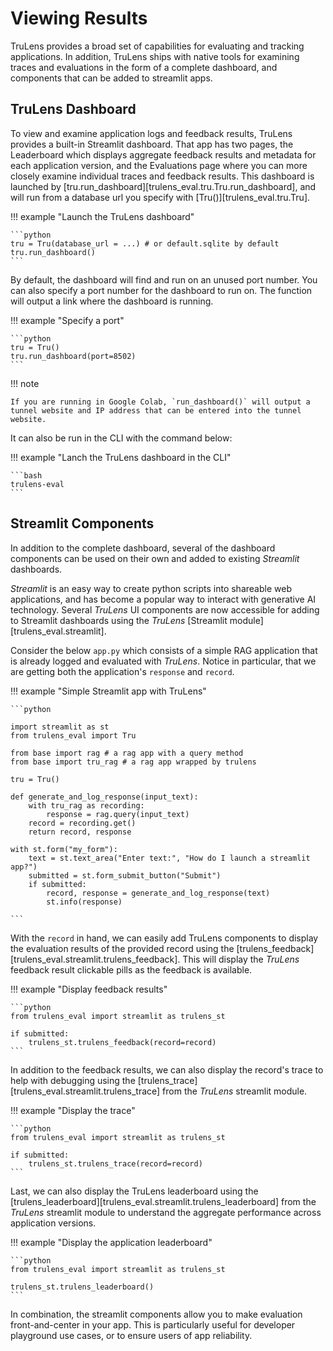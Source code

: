# Viewing Results

TruLens provides a broad set of capabilities for evaluating and tracking applications. In addition, TruLens ships with native tools for examining traces and evaluations in the form of a complete dashboard, and components that can be added to streamlit apps.

## TruLens Dashboard

To view and examine application logs and feedback results, TruLens provides a built-in Streamlit dashboard. That app has two pages, the Leaderboard which displays aggregate feedback results and metadata for each application version, and the Evaluations page where you can more closely examine individual traces and feedback results. This dashboard is launched by [tru.run_dashboard][trulens_eval.tru.Tru.run_dashboard], and will run from a database url you specify with  [Tru()][trulens_eval.tru.Tru].

!!! example "Launch the TruLens dashboard"

    ```python
    tru = Tru(database_url = ...) # or default.sqlite by default
    tru.run_dashboard()
    ```

By default, the dashboard will find and run on an unused port number. You can also specify a port number for the dashboard to run on. The function will output a link where the dashboard is running.

!!! example "Specify a port"

    ```python
    tru = Tru()
    tru.run_dashboard(port=8502)
    ```

!!! note

    If you are running in Google Colab, `run_dashboard()` will output a tunnel website and IP address that can be entered into the tunnel website.

It can also be run in the CLI with the command below:

!!! example "Lanch the TruLens dashboard in the CLI"

    ```bash
    trulens-eval
    ```

## Streamlit Components

In addition to the complete dashboard, several of the dashboard components can be used on their own and added to existing _Streamlit_ dashboards.

_Streamlit_ is an easy way to create python scripts into shareable web applications, and has become a popular way to interact with generative AI technology. Several _TruLens_ UI components are now accessible for adding to Streamlit dashboards using the _TruLens_ [Streamlit module][trulens_eval.streamlit].

Consider the below `app.py` which consists of a simple RAG application that is already logged and evaluated with _TruLens_. Notice in particular, that we are getting both the application's `response` and `record`.

!!! example "Simple Streamlit app with TruLens"

    ```python

    import streamlit as st
    from trulens_eval import Tru

    from base import rag # a rag app with a query method
    from base import tru_rag # a rag app wrapped by trulens

    tru = Tru()

    def generate_and_log_response(input_text):
        with tru_rag as recording:
            response = rag.query(input_text)
        record = recording.get()
        return record, response

    with st.form("my_form"):
        text = st.text_area("Enter text:", "How do I launch a streamlit app?")
        submitted = st.form_submit_button("Submit")
        if submitted:
            record, response = generate_and_log_response(text)
            st.info(response)

    ```

With the `record` in hand, we can easily add TruLens components to display the evaluation results of the provided record using the [trulens_feedback][trulens_eval.streamlit.trulens_feedback]. This will display the _TruLens_ feedback result clickable pills as the feedback is available.

!!! example "Display feedback results"

    ```python
    from trulens_eval import streamlit as trulens_st

    if submitted:
        trulens_st.trulens_feedback(record=record)
    ```

In addition to the feedback results, we can also display the record's trace to help with debugging using the [trulens_trace][trulens_eval.streamlit.trulens_trace] from the _TruLens_ streamlit module.

!!! example "Display the trace"

    ```python
    from trulens_eval import streamlit as trulens_st

    if submitted:
        trulens_st.trulens_trace(record=record)
    ```

Last, we can also display the TruLens leaderboard using the [trulens_leaderboard][trulens_eval.streamlit.trulens_leaderboard] from the _TruLens_ streamlit module to understand the aggregate performance across application versions.

!!! example "Display the application leaderboard"

    ```python
    from trulens_eval import streamlit as trulens_st

    trulens_st.trulens_leaderboard()
    ```

In combination, the streamlit components allow you to make evaluation front-and-center in your app. This is particularly useful for developer playground use cases, or to ensure users of app reliability.